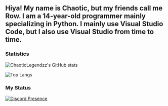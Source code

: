 ## Hiya! My name is Chaotic, but my friends call me Row. I am a 14-year-old programmer mainly specializing in Python. I mainly use Visual Studio Code, but I also use Visual Studio from time to time.


### Statistics
![ChaoticLegendzz's GitHub stats](https://github-readme-stats.vercel.app/api?username=ChaoticLegendzz&show_icons=true&theme=dark)

![Top Langs](https://github-readme-stats.vercel.app/api/top-langs/?username=ChaoticLegendzz&layout=compact&theme=dark)

### My Status

[![Discord Presence](https://lanyard.cnrad.dev/api/644964802695004197?theme=light&bg=a2a2d0&animated=false&hideDiscrim=true&borderRadius=30px&idleMessage=Doing%20other%20stuff)](https://discord.com/users/644964802695004197)
